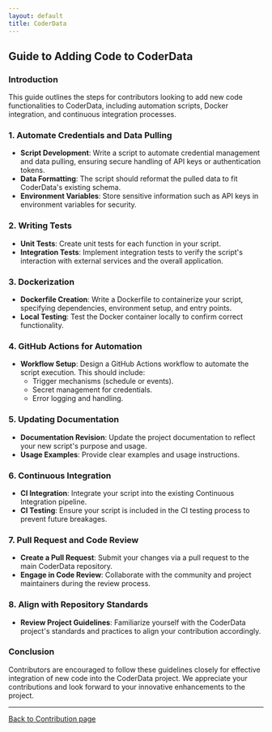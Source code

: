 ```yaml
---
layout: default
title: CoderData
---
```


<link rel="stylesheet" href="assets/css/style.css">

## Guide to Adding Code to CoderData

### Introduction
This guide outlines the steps for contributors looking to add new code functionalities to CoderData, including automation scripts, Docker integration, and continuous integration processes.

### 1. Automate Credentials and Data Pulling
- **Script Development**: Write a script to automate credential management and data pulling, ensuring secure handling of API keys or authentication tokens.
- **Data Formatting**: The script should reformat the pulled data to fit CoderData's existing schema.
- **Environment Variables**: Store sensitive information such as API keys in environment variables for security.

### 2. Writing Tests
- **Unit Tests**: Create unit tests for each function in your script.
- **Integration Tests**: Implement integration tests to verify the script's interaction with external services and the overall application.

### 3. Dockerization
- **Dockerfile Creation**: Write a Dockerfile to containerize your script, specifying dependencies, environment setup, and entry points.
- **Local Testing**: Test the Docker container locally to confirm correct functionality.

### 4. GitHub Actions for Automation
- **Workflow Setup**: Design a GitHub Actions workflow to automate the script execution. This should include:
  - Trigger mechanisms (schedule or events).
  - Secret management for credentials.
  - Error logging and handling.

### 5. Updating Documentation
- **Documentation Revision**: Update the project documentation to reflect your new script's purpose and usage.
- **Usage Examples**: Provide clear examples and usage instructions.

### 6. Continuous Integration
- **CI Integration**: Integrate your script into the existing Continuous Integration pipeline.
- **CI Testing**: Ensure your script is included in the CI testing process to prevent future breakages.

### 7. Pull Request and Code Review
- **Create a Pull Request**: Submit your changes via a pull request to the main CoderData repository.
- **Engage in Code Review**: Collaborate with the community and project maintainers during the review process.

### 8. Align with Repository Standards
- **Review Project Guidelines**: Familiarize yourself with the CoderData project's standards and practices to align your contribution accordingly.

### Conclusion
Contributors are encouraged to follow these guidelines closely for effective integration of new code into the CoderData project. We appreciate your contributions and look forward to your innovative enhancements to the project.

---

[Back to Contribution page](/contribution.md)
